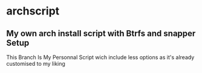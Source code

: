# archscript
## My own arch install script with Btrfs and snapper Setup

This Branch Is My Personnal Script wich include less options as it's already customised to my liking
